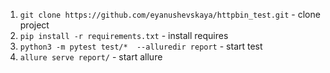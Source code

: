 1. `git clone https://github.com/eyanushevskaya/httpbin_test.git` - clone project 
2. `pip install -r requirements.txt` - install requires
3. `python3 -m pytest test/*  --alluredir report` - start test
4. `allure serve report/` - start allure